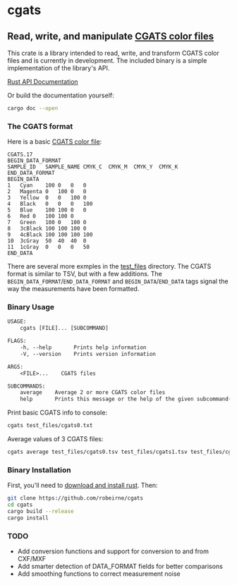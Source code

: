 # cgats

## Read, write, and manipulate [CGATS color files](http://www.colorwiki.com/wiki/CGATS.17_Text_File_Format)

This crate is a library intended to read, write, and transform CGATS color files and is currently in development. The included binary is a simple implementation of the library's API.

[Rust API Documentation](https://robeirne.github.io/cgats)

Or build the documentation yourself:

```sh
cargo doc --open
```

### The CGATS format

Here is a basic [CGATS color file](test_files/cgats1.tsv):

```tsv
CGATS.17
BEGIN_DATA_FORMAT
SAMPLE_ID	SAMPLE_NAME	CMYK_C	CMYK_M	CMYK_Y	CMYK_K
END_DATA_FORMAT
BEGIN_DATA
1	Cyan	100	0	0	0
2	Magenta	0	100	0	0
3	Yellow	0	0	100	0
4	Black	0	0	0	100
5	Blue	100	100	0	0
6	Red	0	100	100	0
7	Green	100	0	100	0
8	3cBlack	100	100	100	0
9	4cBlack	100	100	100	100
10	3cGray	50	40	40	0
11	1cGray	0	0	0	50
END_DATA
```

There are several more exmples in the [test_files](test_files) directory. The CGATS format is similar to TSV, but with a few additions. The `BEGIN_DATA_FORMAT`/`END_DATA_FORMAT` and `BEGIN_DATA`/`END_DATA` tags signal the way the measurements have been formatted.

### Binary Usage

```txt
USAGE:
    cgats [FILE]... [SUBCOMMAND]

FLAGS:
    -h, --help       Prints help information
    -V, --version    Prints version information

ARGS:
    <FILE>...    CGATS files

SUBCOMMANDS:
    average    Average 2 or more CGATS color files
    help       Prints this message or the help of the given subcommand(s)
```

Print basic CGATS info to console:

```sh
cgats test_files/cgats0.txt
```

Average values of 3 CGATS files:

```sh
cgats average test_files/cgats0.tsv test_files/cgats1.tsv test_files/cgats2.tsv
```

### Binary Installation

First, you'll need to [download and install rust](https://rustup.rs). Then:

```sh
git clone https://github.com/robeirne/cgats
cd cgats
cargo build --release
cargo install
```

### TODO

- Add conversion functions and support for conversion to and from CXF/MXF
- Add smarter detection of DATA_FORMAT fields for better comparisons
- Add smoothing functions to correct measurement noise